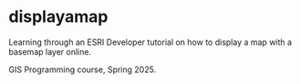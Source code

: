 # displayamap

Learning through an ESRI Developer tutorial on how to display a map with a basemap layer online. 


GIS Programming course, Spring 2025.
